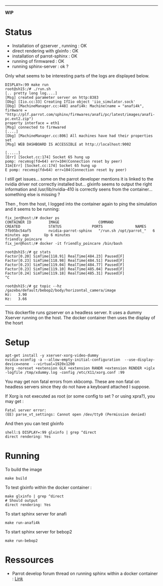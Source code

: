 ***

**WIP**

Status
======

- Installation of gzserver , running : OK
- direct rendering with glxinfo : OK
- installation of parrot-sphinx : OK
- running of firmwared : OK
- running sphinx-server : ok ? 

Only what seems to be interesting parts of the logs are displayed below.

        
    DISPLAY=:99 make run
    root@sh15:/# ./run.sh 
    [.. pretty long log....]
    [Msg] created parameter server on http:8383
    [Dbg] [Iio.cc:33] Creating IfIio object 'iio_simulator.sock'
    [Dbg] [MachineManager.cc:448] anafi4k: Machine(name = "anafi4k", firmware = "http://plf.parrot.com/sphinx/firmwares/anafi/pc/latest/images/anafi-pc.ext2.zip")
    property interface = eth1
    [Msg] connected to firmwared
    [....]
    [Dbg] [MachineManager.cc:806] All machines have had their properties set
    [Msg] WEB DASHBOARD IS ACCESSIBLE at http://localhost:9002

    [.....] 
    [Err] [Socket.cc:174] Socket 65 hung up
    pomp: recvmsg(fd=64) err=104(Connection reset by peer)
    31m[Err] [Socket.cc:174] Socket 65 hung up
    E pomp: recvmsg(fd=64) err=104(Connection reset by peer)


I still get issues... some on the parrot developer mentions it is linked to the nvidia driver not correctly installed but... glxinfo seems to output the right information and /usr/lib/nvidia-410 is correctly seens from the container... something else is missing ?

Then , from the host, I logged into the container again to ping the simulation and it seems to be running:

    fix_jer@host:/# docker ps
    CONTAINER ID        IMAGE                  COMMAND                  CREATED             STATUS              PORTS               NAMES
    7fb95bc54af5        nvidia-parrot-sphinx   "/run.sh /opt/parrot_"   6 minutes ago       Up 6 minutes                            friendly_poincare
    fix_jer@host:/# docker -it friendly_poincare /bin/bash
    
    root@sh15:/# gz stats 
    Factor[0.20] SimTime[118.91] RealTime[484.23] Paused[F]
    Factor[0.23] SimTime[118.98] RealTime[484.51] Paused[F]
    Factor[0.23] SimTime[119.04] RealTime[484.77] Paused[F]
    Factor[0.23] SimTime[119.10] RealTime[485.04] Paused[F]
    Factor[0.24] SimTime[119.18] RealTime[485.31] Paused[F]
    ^C

    root@sh15:/# gz topic --hz /gazebo/default/bebop2/body/horizontal_camera/image                                                        
    Hz:   3.90
    Hz:   3.66




***




This dockerfile runs gzserver on a headless server. It uses a dummy Xserver running on the host. The docker container then uses the display of the hosrt


Setup
=====

    apt-get install -y xserver-xorg-video-dummy
    nvidia-xconfig -a --allow-empty-initial-configuration  --use-display-device=none  --virtual=1920x1200
    Xorg -noreset +extension GLX +extension RANDR +extension RENDER +iglx -logfile /tmp/xdummy.log -config /etc/X11/xorg.conf :99

You may get non fatal errors from xkbcomp. These are non fatal on headless servers since they do not have a keyboard attached I suppose.

If Xorg is not executed as root (or some config to set ? or using xpra?), you may get :

    Fatal server error:
    (EE) parse_vt_settings: Cannot open /dev/tty0 (Permission denied)


And then you can test glxinfo

    shell:$ DISPLAY=:99 glxinfo | grep ^direct
    direct rendering: Yes

Running
=======

To build the image

    make build

To test glxinfo within the docker container :

    make glxinfo | grep ^direct
    # Should output
    direct rendering: Yes

To start sphinx server for anafi

    make run-anafi4k

To start sphinx server for bebop2

    make run-bebop2



Ressources
==========

- Parrot develop forum thread on running sphinx within a docker container : [Link](https://forum.developer.parrot.com/t/running-sphinx-inside-docker-container/9058/2
)
